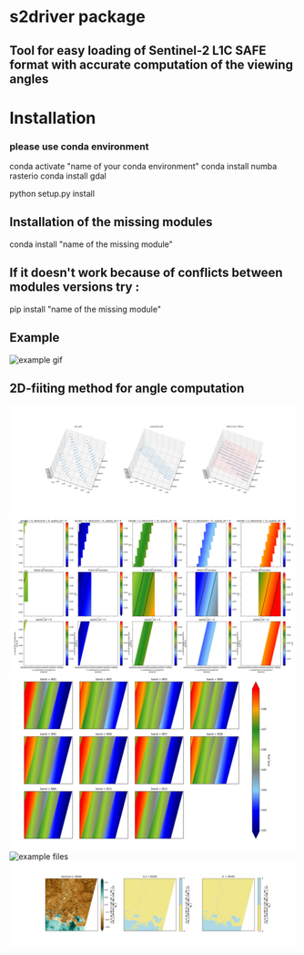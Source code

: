 # s2driver package
## Tool for easy loading of Sentinel-2 L1C SAFE format with accurate computation of the viewing angles

# Installation
### please use conda environment
conda activate "name of your conda environment"
conda install numba rasterio
conda install gdal

python setup.py install

## Installation of the missing modules

conda install "name of the missing module"

## If it doesn't work because of conflicts between modules versions try :

pip install "name of the missing module"

## Example

![example gif](illustration/s2driver_visual_tool_optimized.gif)


## 2D-fiiting method for angle computation

![example files](fig/example_3D_fitting_one_detector_v2.png)
![example files](fig/example_2D_fitting_one_band_v3.png)
![example files](fig/example_scattering_angle_all_bands.png)
![example files](fig/example_reflectance_all_bands.png)
![example files](fig/example_ndwi_mask.png)
